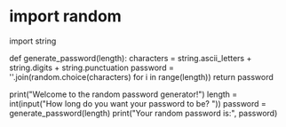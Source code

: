 # import random
import string

def generate_password(length):
    characters = string.ascii_letters + string.digits + string.punctuation
    password = ''.join(random.choice(characters) for i in range(length))
    return password

print("Welcome to the random password generator!")
length = int(input("How long do you want your password to be? "))
password = generate_password(length)
print("Your random password is:", password)
